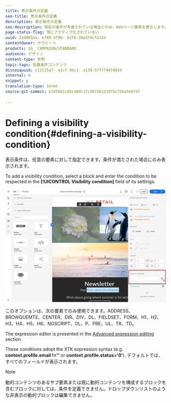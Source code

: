 ```yaml
---
title: 表示条件の定義
seo-title: 表示条件の定義
description: 表示条件の定義
seo-description: 特定の条件が考慮されている場合にのみ、Webページ要素を表示します。
page-status-flag: 常にアクティブ化されていない
uuid: 224005ba- ef09-4790- b2f0-30ed74cfa32d
contentOwner: サウビート
products: SG_ CAMPAIGN/STANDARD
audience: デザイン
content-type: 参照
topic-tags: 定義条件コンテンツ
discoiquuid: c12125a7- a1cf-4bc1- a138-57ff74974024
internal: n
snippet: y
translation-type: tm+mt
source-git-commit: b7df681c05c48dc1fc9873b1339fbc756e5e0f5f

---
```



# Defining a visibility condition{#defining-a-visibility-condition}

表示条件は、任意の要素に対して指定できます。条件が満たされた場合にのみ表示されます。

To add a visibility condition, select a block and enter the condition to be respected in the **[!UICONTROL Visibility condition]** field of its settings.

![](assets/delivery_content_5.png)

このオプションは、次の要素でのみ使用できます。ADDRESS、BROWQUEMTE、CENTER、DIR、DIV、DL、FIELDSET、FORM、H1、H2、H3、H4、H5、H6、NOSCRIPT、OL、P、PRE、UL、TR、TD。

The expression editor is presented in the [Advanced expression editing](../../automating/using/editing-queries.md#about-query-editor) section.

These conditions adopt the XTK expression syntax (e.g. **context.profile.email !=''** or **context.profile.status='0'**). デフォルトでは、すべてのフィールドが表示されます。

>[!NOTE]
>
>動的コンテンツのあるサブ要素または既に動的コンテンツを構成するブロックを含むブロックに対しては、条件を定義できません。ドロップダウンリストのような非表示の動的ブロックは編集できません。


